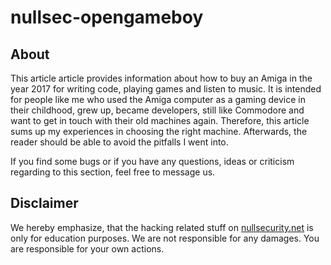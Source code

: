 # nullsec-opengameboy

About
-----
This article article provides information about how to buy an Amiga in the year 2017 for writing
code, playing games and listen to music. It is intended for people like me who used
the Amiga computer as a gaming device in their childhood, grew up, became developers,
still like Commodore and want to get in touch with their old machines again.
Therefore, this article sums up my experiences in choosing the right machine. Afterwards,
the reader should be able to avoid the pitfalls I went into.

If you find some bugs or if you have any questions, ideas or criticism regarding
to this section, feel free to message us.

Disclaimer
----------
We hereby emphasize, that the hacking related stuff on
[nullsecurity.net](http://nullsecurity.net) is only for education purposes.
We are not responsible for any damages. You are responsible for your own
actions.
